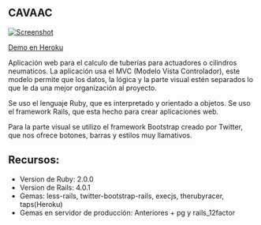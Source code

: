 ## CAVAAC

[![Screenshot](http://manraog.gitlab.io/proyectos/cavaac.png)](http://cavaac.herokuapp.com/)

[Demo en Heroku](http://cavaac.herokuapp.com/)

Aplicación web para el calculo de tuberías para actuadores o cilindros neumaticos. La aplicación usa el MVC 
(Modelo Vista Controlador), este modelo permite que los datos, la lógica y la parte visual estén separados 
lo que le da una mejor organización al proyecto.

Se uso el lenguaje Ruby, que es interpretado y orientado a objetos. Se uso el framework Rails, que esta hecho para crear aplicaciones web. 

Para la parte visual se utilizo el framework Bootstrap creado por Twitter, que nos ofrece botones, barras y estilos muy llamativos. 

## Recursos:
- Version de Ruby: 2.0.0
- Version de Rails: 4.0.1
- Gemas: less-rails, twitter-bootstrap-rails, execjs, therubyracer, taps(Heroku)
- Gemas en servidor de producción: Anteriores + pg y rails_12factor
